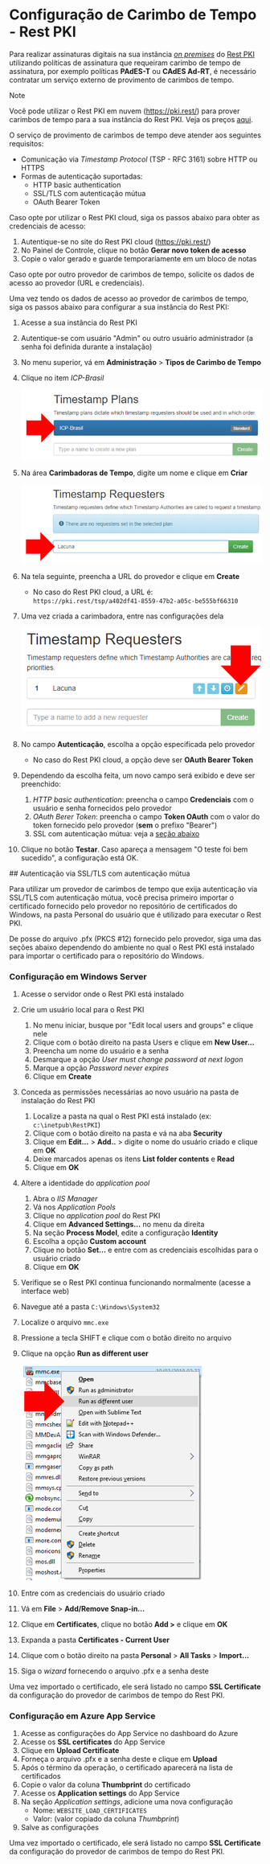 ﻿# Configuração de Carimbo de Tempo - Rest PKI

Para realizar assinaturas digitais na sua instância [*on premises*](index.md) do [Rest PKI](../index.md) utilizando
políticas de assinatura que requeiram carimbo de tempo de assinatura, por exemplo políticas **PAdES-T** ou
**CAdES Ad-RT**, é necessário contratar um serviço externo de provimento de carimbos de tempo.

> [!NOTE]
> Você pode utilizar o Rest PKI em nuvem (https://pki.rest/) para prover carimbos de tempo para a sua instância do Rest PKI.
> Veja os preços [aqui](https://www.lacunasoftware.com/pt/certificate/#/restPlans).

O serviço de provimento de carimbos de tempo deve atender aos seguintes requisitos:

* Comunicação via *Timestamp Protocol* (TSP - RFC 3161) sobre HTTP ou HTTPS
* Formas de autenticação suportadas:
  * HTTP basic authentication
  * SSL/TLS com autenticação mútua
  * OAuth Bearer Token

Caso opte por utilizar o Rest PKI cloud, siga os passos abaixo para obter as credenciais de acesso:

1. Autentique-se no site do Rest PKI cloud (https://pki.rest/)
1. No Painel de Controle, clique no botão **Gerar novo token de acesso**
1. Copie o valor gerado e guarde temporariamente em um bloco de notas

Caso opte por outro provedor de carimbos de tempo, solicite os dados de acesso ao provedor (URL e credenciais).

Uma vez tendo os dados de acesso ao provedor de carimbos de tempo, siga os passos abaixo para configurar a sua
instância do Rest PKI:

1. Acesse a sua instância do Rest PKI
1. Autentique-se com usuário "Admin" ou outro usuário administrador (a senha foi definida durante a instalação)
1. No menu superior, vá em **Administração** &gt; **Tipos de Carimbo de Tempo**
1. Clique no item *ICP-Brasil*

   ![Select plan ICP-Brasil](../../../../images/rest-pki/select-plan-icp-brasil.png)

1. Na área **Carimbadoras de Tempo**, digite um nome e clique em **Criar**

   ![Create timestamper](../../../../images/rest-pki/create-timestamper.png)

1. Na tela seguinte, preencha a URL do provedor e clique em **Create**
   * No caso do Rest PKI cloud, a URL é: `https://pki.rest/tsp/a402df41-8559-47b2-a05c-be555bf66310`
1. Uma vez criada a carimbadora, entre nas configurações dela

   ![Edit timestamper](../../../../images/rest-pki/edit-timestamper.png)

1. No campo **Autenticação**, escolha a opção especificada pelo provedor
   * No caso do Rest PKI cloud, a opção deve ser **OAuth Bearer Token**
1. Dependendo da escolha feita, um novo campo será exibido e deve ser preenchido:
   1. *HTTP basic authentication*: preencha o campo **Credenciais** com o usuário e senha fornecidos pelo provedor
   1. *OAuth Berer Token*: preencha o campo **Token OAuth** com o valor do token fornecido pelo provedor (**sem** o prefixo "Bearer")
   1. SSL com autenticação mútua: veja a [seção abaixo](#ssl-mutual-auth)
1. Clique no botão **Testar**. Caso apareça a mensagem "O teste foi bem sucedido", a configuração está OK.

<a name="ssl-mutual-auth" />
## Autenticação via SSL/TLS com autenticação mútua

Para utilizar um provedor de carimbos de tempo que exija autenticação via SSL/TLS com autenticação mútua, você precisa
primeiro importar o certificado fornecido pelo provedor no repositório de certificados do Windows, na pasta Personal do
usuário que é utilizado para executar o Rest PKI.

De posse do arquivo .pfx (PKCS #12) fornecido pelo provedor, siga uma das seções abaixo dependendo do ambiente no qual o 
Rest PKI está instalado para importar o certificado para o repositório do Windows.

### Configuração em Windows Server

1. Acesse o servidor onde o Rest PKI está instalado
1. Crie um usuário local para o Rest PKI
   1. No menu iniciar, busque por "Edit local users and groups" e clique nele
   1. Clique com o botão direito na pasta Users e clique em **New User...**
   1. Preencha um nome do usuário e a senha
   1. Desmarque a opção *User must change password at next logon*
   1. Marque a opção *Password never expires*
   1. Clique em **Create**
1. Conceda as permissões necessárias ao novo usuário na pasta de instalação do Rest PKI
   1. Localize a pasta na qual o Rest PKI está instalado (ex: `c:\inetpub\RestPKI`)
   1. Clique com o botão direito na pasta e vá na aba **Security**
   1. Clique em **Edit...** &gt; **Add..** &gt; digite o nome do usuário criado e clique em **OK**
   1. Deixe marcados apenas os itens **List folder contents** e **Read**
   1. Clique em **OK**
1. Altere a identidade do *application pool*
   1. Abra o *IIS Manager*
   1. Vá nos *Application Pools*
   1. Clique no *application pool* do Rest PKI
   1. Clique em **Advanced Settings...** no menu da direita
   1. Na seção **Process Model**, edite a configuração **Identity**
   1. Escolha a opção **Custom account**
   1. Clique no botão **Set...** e entre com as credenciais escolhidas para o usuário criado
   1. Clique em **OK**
1. Verifique se o Rest PKI continua funcionando normalmente (acesse a interface web)
1. Navegue até a pasta `C:\Windows\System32`
1. Localize o arquivo `mmc.exe`
1. Pressione a tecla SHIFT e clique com o botão direito no arquivo
1. Clique na opção **Run as different user**

   ![Run mmc.exe as different user](../../../../images/rest-pki/run-mmc-as-different-user.png)

1. Entre com as credenciais do usuário criado
1. Vá em **File** &gt; **Add/Remove Snap-in...**
1. Clique em **Certificates**, clique no botão **Add &gt;** e clique em **OK**
1. Expanda a pasta **Certificates - Current User**
1. Clique com o botão direito na pasta **Personal** &gt; **All Tasks** &gt; **Import...**
1. Siga o *wizard* fornecendo o arquivo .pfx e a senha deste

Uma vez importado o certificado, ele será listado no campo **SSL Certificate** da configuração do provedor de carimbos de tempo do Rest PKI.

### Configuração em Azure App Service

1. Acesse as configurações do App Service no dashboard do Azure
1. Acesse os **SSL certificates** do App Service
1. Clique em **Upload Certificate**
1. Forneça o arquivo .pfx e a senha deste e clique em **Upload**
1. Após o término da operação, o certificado aparecerá na lista de certificados
1. Copie o valor da coluna **Thumbprint** do certificado
1. Acesse os **Application settings** do App Service
1. Na seção *Application settings*, adicione uma nova configuração
   * Nome: `WEBSITE_LOAD_CERTIFICATES`
   * Valor: (valor copiado da coluna *Thumbprint*)
1. Salve as configurações

Uma vez importado o certificado, ele será listado no campo **SSL Certificate** da configuração do provedor de carimbos de tempo do Rest PKI.
